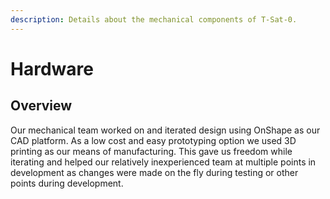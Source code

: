 ```yaml
---
description: Details about the mechanical components of T-Sat-0.
---
```


# Hardware

## Overview

Our mechanical team worked on and iterated design using OnShape as our CAD platform. As a low cost and easy prototyping option we used 3D printing as our means of manufacturing. This gave us freedom while iterating and helped our relatively inexperienced team at multiple points in development as changes were made on the fly during testing or other points during development.
